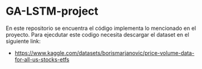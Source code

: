 # GA-LSTM-project
En este repositorio se encuentra el código implementa lo mencionado en el proyecto. Para ejecdutar este codigo necesita descargar el dataset en el siguiente link: 

* https://www.kaggle.com/datasets/borismarjanovic/price-volume-data-for-all-us-stocks-etfs

